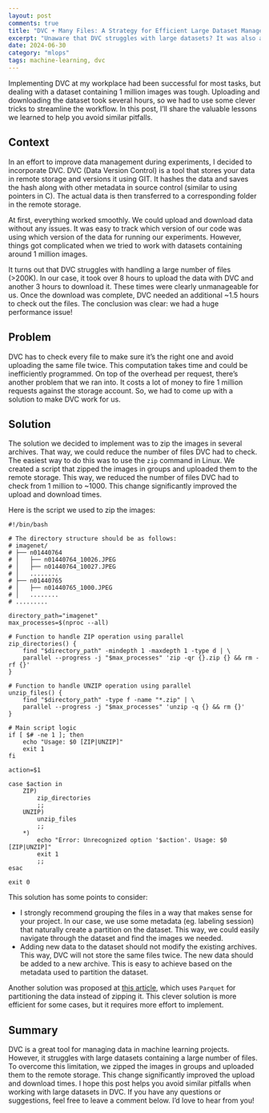 ```yaml
---
layout: post
comments: true
title: "DVC + Many Files: A Strategy for Efficient Large Dataset Management"
excerpt: "Unaware that DVC struggles with large datasets? It was also a surprise for us."
date: 2024-06-30
category: "mlops"
tags: machine-learning, dvc
---
```


Implementing DVC at my workplace had been successful for most tasks, but dealing with a dataset containing 1 million images was tough. Uploading and downloading the dataset took several hours, so we had to use some clever tricks to streamline the workflow. In this post, I’ll share the valuable lessons we learned to help you avoid similar pitfalls.

## Context ##

In an effort to improve data management during experiments, I decided to incorporate DVC. DVC (Data Version Control) is a tool that stores your data in remote storage and versions it using GIT. It hashes the data and saves the hash along with other metadata in source control (similar to using pointers in C). The actual data is then transferred to a corresponding folder in the remote storage.

At first, everything worked smoothly. We could upload and download data without any issues. It was easy to track which version of our code was using which version of the data for running our experiments. However, things got complicated when we tried to work with datasets containing around 1 million images.

It turns out that DVC struggles with handling a large number of files (>200K). In our case, it took over 8 hours to upload the data with DVC and another 3 hours to download it. These times were clearly unmanageable for us. Once the download was complete, DVC needed an additional ~1.5 hours to check out the files. The conclusion was clear: we had a huge performance issue!

## Problem ##

DVC has to check every file to make sure it’s the right one and avoid uploading the same file twice. This computation takes time and could be inefficiently programmed. On top of the overhead per request, there’s another problem that we ran into. It costs a lot of money to fire 1 million requests against the storage account. So, we had to come up with a solution to make DVC work for us.

## Solution ##

The solution we decided to implement was to zip the images in several archives. That way, we could reduce the number of files DVC had to check. The easiest way to do this was to use the `zip` command in Linux. We created a script that zipped the images in groups and uploaded them to the remote storage. This way, we reduced the number of files DVC had to check from 1 million to ~1000. This change significantly improved the upload and download times. 

Here is the script we used to zip the images:

```
#!/bin/bash

# The directory structure should be as follows:
# imagenet/
# ├── n01440764
# │   ├── n01440764_10026.JPEG
# │   ├── n01440764_10027.JPEG
# │   ........
# ├── n01440765
# │   ├── n01440765_1000.JPEG
# │   ........
# .........

directory_path="imagenet"
max_processes=$(nproc --all)

# Function to handle ZIP operation using parallel
zip_directories() {
    find "$directory_path" -mindepth 1 -maxdepth 1 -type d | \
    parallel --progress -j "$max_processes" 'zip -qr {}.zip {} && rm -rf {}'
}

# Function to handle UNZIP operation using parallel
unzip_files() {
    find "$directory_path" -type f -name "*.zip" | \
    parallel --progress -j "$max_processes" 'unzip -q {} && rm {}'
}

# Main script logic
if [ $# -ne 1 ]; then
    echo "Usage: $0 [ZIP|UNZIP]"
    exit 1
fi

action=$1

case $action in
    ZIP)
        zip_directories
        ;;
    UNZIP)
        unzip_files
        ;;
    *)
        echo "Error: Unrecognized option '$action'. Usage: $0 [ZIP|UNZIP]"
        exit 1
        ;;
esac

exit 0
```

This solution has some points to consider:
* I strongly recommend grouping the files in a way that makes sense for your project. In our case, we use some metadata (eg. labeling session) that naturally create a partition on the dataset. This way, we could easily navigate through the dataset and find the images we needed.
* Adding new data to the dataset should not modify the existing archives. This way, DVC will not store the same files twice. The new data should be added to a new archive. This is easy to achieve based on the metadata used to partition the dataset.

Another solution was proposed at [this article](https://fizzylogic.nl/2023/01/13/did-you-know-dvc-doesn-t-handle-large-datasets-neither-did-we-and-here-s-how-we-fixed-it), which uses `Parquet` for partitioning the data instead of zipping it. This clever solution is more efficient for some cases, but it requires more effort to implement.

## Summary ##

DVC is a great tool for managing data in machine learning projects. However, it struggles with large datasets containing a large number of files. To overcome this limitation, we zipped the images in groups and uploaded them to the remote storage. This change significantly improved the upload and download times. I hope this post helps you avoid similar pitfalls when working with large datasets in DVC. If you have any questions or suggestions, feel free to leave a comment below. I’d love to hear from you!
